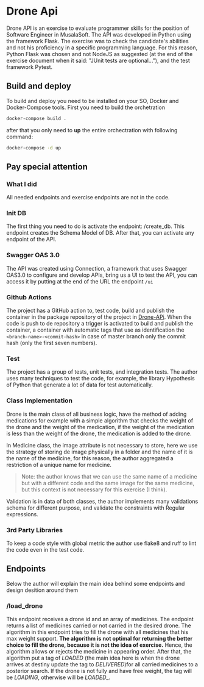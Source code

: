 # Drone Api

Drone API is an exercise to evaluate programmer skills for the position of Software Engineer in MusalaSoft. The API was developed in Python using the framework Flask. The exercise was to check the candidate's abilities and not his proficiency in a specific programming language. For this reason, Python Flask was chosen and not NodeJS as suggested (at the end of the exercise document when it said: "JUnit tests are optional..."), and the test framework Pytest.

## Build and deploy

To build and deploy you need to be installed on your SO, Docker and Docker-Compose tools. First you need to build the orchetration

```bash
docker-compose build .
```

after that you only need to **up** the entire orchectration with following command:

```bash
docker-compose -d up
```

## Pay special attention

### What I did

All needed endpoints and exercise endpoints are not in the code.

### Init DB

The first thing you need to do is activate the endpoint: /create_db. This endpoint creates the Schema Model of DB. After that, you can activate any endpoint of the API.

### Swagger OAS 3.0

The API was created using Connection, a framework that uses Swagger OAS3.0 to configure and develop APIs, bring us a UI to test the API, you can access it by putting at the end of the URL the endpoint `/ui`

### Github Actions

The project has a GitHub action to, test code,  build and publish the container in the package repository of the project in [Drone-APi](https://github.com/alejandro-kid/drone-api/pkgs/container/drone-api). When the code is push to de repository a trigger is activated to build and publish the container, a container with automatic tags that use as identification the ```<branch-name>-<commit-hash>``` in case of master branch only the commit hash (only the first seven numbers).

### Test

The project has a group of tests, unit tests, and integration tests. The author uses many techniques to test the code, for example, the library Hypothesis of Python that generate a lot of data for test automatically.

### Class Implementation

Drone is the main class of all business logic, have the method of adding medications for example with a simple algorithm that checks the weight of the drone and the weight of the medication, if the weight of the medication is less than the weight of the drone, the medication is added to the drone.

In Medicine class, the image attribute is not necessary to store, here we use the strategy of storing de image physically in a folder and the name of it is the name of the medicine, for this reason, the author aggregated a restriction of a unique name for medicine.
> Note: the author knows that we can use the same name of a medicine but with a different code and the same image for the same medicine, but this context is not necessary for this exercise (I think).

Validation is in data of both classes, the author implements many validations schema for different purpose, and validate the constraints with Regular expressions.

### 3rd Party Libraries

To keep a code style with global metric the author use flake8 and ruff to lint the code even in the test code.

## Endpoints

Below the author will explain the main idea behind some endpoints and design desition around them

### /load_drone

This endpoint receives a drone id and an array of medicines. The endpoint returns a list of medicines carried or not carried in the desired drone. The algorithm in this endpoint tries to fill the drone with all medicines that his max weight support. **The algorithm is not optimal for returning the better choice to fill the drone, because it is not the idea of exercise.** Hence, the algorithm allows or rejects the medicine in appearing order. After that, the algorithm put a tag of _LOADED_ (the main idea here is when the drone arrives at destiny update the tag to _DELIVERED_)for all carried medicines to a posterior search. If the drone is not fully and have free weight, the tag will be _LOADING_, otherwise will be _LOADED__.
